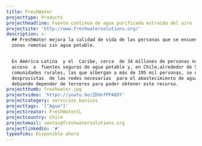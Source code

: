 ```yaml
---
title: FreshWater
projecttype: Producto
projectheadline: Fuente continua de agua purificada extraída del aire
projectsite: 'http://www.freshwatersolutions.org/'
description: >-
  ## FreshWater mejora la calidad de vida de las personas que se encuentran en
  zonas remotas sin agua potable.


  En América Latina  y el  Caribe, cerca  de 34 millones de personas no poseen
  acceso  a  fuentes seguras de agua potable y, en Chile,alrededor de 540
  comunidades rurales, las que albergan a más de 195 mil personas, se encuentran
  desprovistas  de las redes necesarias  para el abastecimiento de agua,
  debiendo depender de terceros para poder obtener este recurso.
projectthumb: freshwater.jpg
projectvideo: 'https://youtu.be/ZDdnfPPA6DY'
projectcategory: servicios basicos
projecttags: '["Agua"]'
projectcreator: FreshWaterCL
projectcountry: Chile
projectemail: ventas@freshwatersolutions.org
projectlinkedin: '#'
typeofcms: Disponible ahora
---
```


